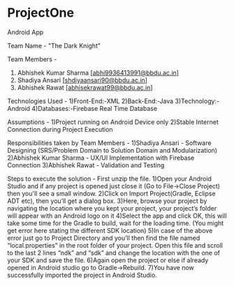 # ProjectOne
Android App 

Team Name - "The Dark Knight"

Team Members -
1) Abhishek Kumar Sharma [abhi9936413991@bbdu.ac.in]
2) Shadiya Ansari [shdiyaansari90@bbdu.ac.in]
3) Abhishek Rawat [abhisekrawat99@bbdu.ac.in]

Technologies Used -
1)Front-End:-XML
2)Back-End:-Java
3)Technology:-Android
4)Databases:-Firebase Real Time Database

Assumptions -
1)Project running on Android Device only
2)Stable Internet Connection during Project Execution

Responsibilities taken by Team Members -
1)Shadiya Ansari - Software Designing (SRS/Problem Domain to Solution Domain and Modularization)
2)Abhishek Kumar Sharma - UX/UI Implementation with Firebase Connection
3)Abhishek Rawat - Validation and Testing

Steps to execute the solution -
First unzip the file.
1)Open your Android Studio and if any project is opened just close it (Go to File->Close Project) then you'll see a small window.
2)Click on Import Project(Gradle, Eclipse ADT etc), then you’ll get a dialog box.
3)Here, browse your project by navigating the location where you kept your project, your project’s folder will appear with an Android logo on it 
4)Select the app and click OK, this will take some time for the Gradle to build, wait for the loading time. (You might get error here stating the different SDK location)
5)In case of the above error just go to Project Directory and you’ll then find the file named “local.properties” in the root folder of your project. Open this file and scroll to the last 2 lines “ndk” and “sdk” and change the location with the one of your SDK and save the file.
6)Again open the project or else if already opened in Android studio go to Gradle->Rebuild.
7)You have now successfully imported the project in Android Studio.
